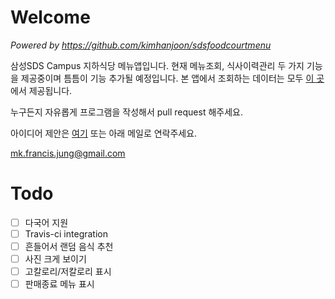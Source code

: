 # Welcome
_Powered by https://github.com/kimhanjoon/sdsfoodcourtmenu_

삼성SDS Campus 지하식당 메뉴앱입니다.
현재 메뉴조회, 식사이력관리 두 가지 기능을 제공중이며 틈틈이 기능 추가될 예정입니다.
본 앱에서 조회하는 데이터는 모두 [이 곳](https://github.com/kimhanjoon/sdsfoodcourtmenu)에서 제공됩니다.

누구든지 자유롭게 프로그램을 작성해서 pull request 해주세요.

아이디어 제안은 [여기](https://github.com/themuser/daag-ios/issues) 또는 아래 메일로 연락주세요.

mk.francis.jung@gmail.com

# Todo
- [ ] 다국어 지원
- [ ] Travis-ci integration
- [ ] 흔들어서 랜덤 음식 추천
- [ ] 사진 크게 보이기
- [ ] 고칼로리/저칼로리 표시
- [ ] 판매종료 메뉴 표시
